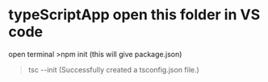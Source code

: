# typeScriptApp  open this folder in VS code
open terminal >npm init 
(this will give package.json)

>tsc --init
(Successfully created a tsconfig.json file.)
